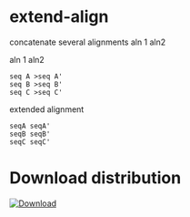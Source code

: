 extend-align
============

  concatenate several alignments aln 1 aln2 

aln 1 aln2

    seq A >seq A'
    seq B >seq B'
    seq C >seq C'

extended alignment

    seqA seqA'
    seqB seqB'
    seqC seqC'
    
Download distribution
=====================

[ ![Download](https://api.bintray.com/packages/bneron/generic/extend-align/images/download.png) ](http://dl.bintray.com/bneron/generic/extend_align-1.0.tar.gz)
